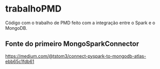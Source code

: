 # trabalhoPMD
Código com o trabalho de PMD feito com a integração entre o Spark e o MongoDB.

## Fonte do primeiro MongoSparkConnector
https://medium.com/@tstom3/connect-pyspark-to-mongodb-atlas-ebb65c1fdb61
